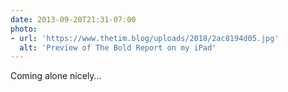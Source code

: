 ```yaml
---
date: 2013-09-20T21:31-07:00
photo:
- url: 'https://www.thetim.blog/uploads/2018/2ac8194d05.jpg'
  alt: 'Preview of The Bold Report on my iPad'
---
```

Coming alone nicely…
